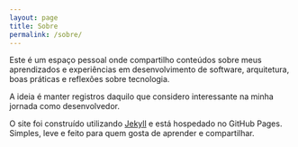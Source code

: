 ```yaml
---
layout: page
title: Sobre
permalink: /sobre/
---
```


Este é um espaço pessoal onde compartilho conteúdos sobre meus aprendizados e experiências em desenvolvimento de software, arquitetura, boas práticas e reflexões sobre tecnologia.

A ideia é manter registros daquilo que considero interessante na minha jornada como desenvolvedor.

O site foi construído utilizando [Jekyll](https://jekyllrb.com/) e está hospedado no GitHub Pages. Simples, leve e feito para quem gosta de aprender e compartilhar.